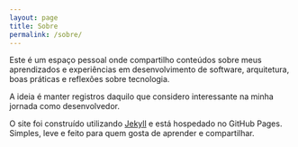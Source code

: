 ```yaml
---
layout: page
title: Sobre
permalink: /sobre/
---
```


Este é um espaço pessoal onde compartilho conteúdos sobre meus aprendizados e experiências em desenvolvimento de software, arquitetura, boas práticas e reflexões sobre tecnologia.

A ideia é manter registros daquilo que considero interessante na minha jornada como desenvolvedor.

O site foi construído utilizando [Jekyll](https://jekyllrb.com/) e está hospedado no GitHub Pages. Simples, leve e feito para quem gosta de aprender e compartilhar.